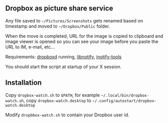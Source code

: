 ## Dropbox as picture share service ##

Any file saved to `~/Pictures/Screenshots` gets renamed based on timestamp and moved to `~/Dropbox/Public` folder.

When the move is completed, URL for the image is copied to clipboard and image viewer is opened so you can see your image before you paste the URL to IM, e-mail, etc...

Requirements:
[dropboxd](https://www.dropbox.com/install?os=lnx) running,
[libnotify](http://ftp.gnome.org/pub/GNOME/sources/libnotify/0.7/),
[inotify-tools](https://github.com/rvoicilas/inotify-tools/wiki)

You should start the script at startup of your X session.

Installation
------------

Copy `dropbox-watch.sh` to `$PATH`, for example `~/.local/bin/dropbox-watch.sh`, copy `dropbox-watch.desktop` to `~/.config/autostart/dropbox-watch.desktop`

Modify `dropbbox-watch.sh` to contain your Dropbox user id.
